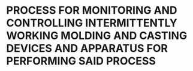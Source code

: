 # PROCESS FOR MONITORING AND CONTROLLING INTERMITTENTLY WORKING MOLDING AND CASTING DEVICES AND APPARATUS FOR PERFORMING SAID PROCESS
